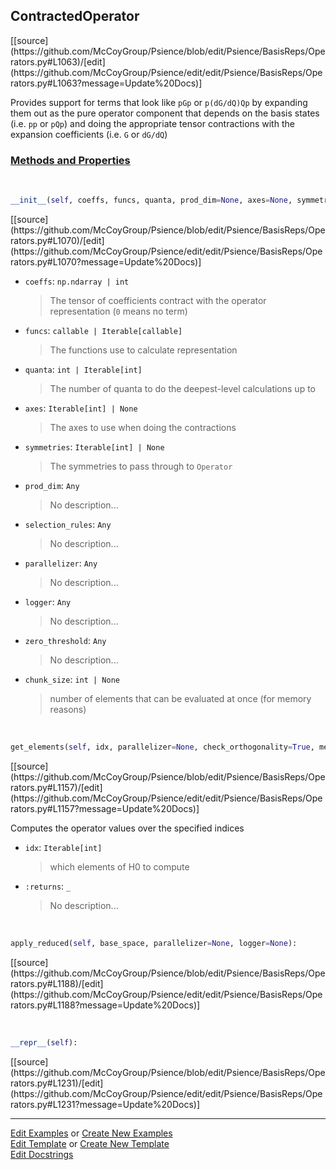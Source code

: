 ## <a id="Psience.BasisReps.Operators.ContractedOperator">ContractedOperator</a> 
<div class="docs-source-link" markdown="1">
[[source](https://github.com/McCoyGroup/Psience/blob/edit/Psience/BasisReps/Operators.py#L1063)/[edit](https://github.com/McCoyGroup/Psience/edit/edit/Psience/BasisReps/Operators.py#L1063?message=Update%20Docs)]
</div>

Provides support for terms that look like `pGp` or `p(dG/dQ)Qp` by
expanding them out as the pure operator component that depends on the basis states (i.e. `pp` or `pQp`)
and doing the appropriate tensor contractions with the expansion coefficients (i.e. `G` or `dG/dQ`)

<div class="collapsible-section">
 <div class="collapsible-section collapsible-section-header" markdown="1">
 
### <a class="collapse-link" data-toggle="collapse" href="#methods">Methods and Properties</a> <a class="float-right" data-toggle="collapse" href="#methods"><i class="fa fa-chevron-down"></i></a>

 </div>
 <div class="collapsible-section collapsible-section-body collapse" id="methods" markdown="1">

<a id="Psience.BasisReps.Operators.ContractedOperator.__init__" class="docs-object-method">&nbsp;</a> 
```python
__init__(self, coeffs, funcs, quanta, prod_dim=None, axes=None, symmetries=None, selection_rules=None, selection_rule_steps=None, zero_threshold=1e-14, chunk_size=None, parallelizer=None, logger=None): 
```
<div class="docs-source-link" markdown="1">
[[source](https://github.com/McCoyGroup/Psience/blob/edit/Psience/BasisReps/Operators.py#L1070)/[edit](https://github.com/McCoyGroup/Psience/edit/edit/Psience/BasisReps/Operators.py#L1070?message=Update%20Docs)]
</div>


- `coeffs`: `np.ndarray | int`
    >The tensor of coefficients contract with the operator representation (`0` means no term)
- `funcs`: `callable | Iterable[callable]`
    >The functions use to calculate representation
- `quanta`: `int | Iterable[int]`
    >The number of quanta to do the deepest-level calculations up to
- `axes`: `Iterable[int] | None`
    >The axes to use when doing the contractions
- `symmetries`: `Iterable[int] | None`
    >The symmetries to pass through to `Operator`
- `prod_dim`: `Any`
    >No description...
- `selection_rules`: `Any`
    >No description...
- `parallelizer`: `Any`
    >No description...
- `logger`: `Any`
    >No description...
- `zero_threshold`: `Any`
    >No description...
- `chunk_size`: `int | None`
    >number of elements that can be evaluated at once (for memory reasons)

<a id="Psience.BasisReps.Operators.ContractedOperator.get_elements" class="docs-object-method">&nbsp;</a> 
```python
get_elements(self, idx, parallelizer=None, check_orthogonality=True, memory_constrained=False): 
```
<div class="docs-source-link" markdown="1">
[[source](https://github.com/McCoyGroup/Psience/blob/edit/Psience/BasisReps/Operators.py#L1157)/[edit](https://github.com/McCoyGroup/Psience/edit/edit/Psience/BasisReps/Operators.py#L1157?message=Update%20Docs)]
</div>

Computes the operator values over the specified indices
- `idx`: `Iterable[int]`
    >which elements of H0 to compute
- `:returns`: `_`
    >No description...

<a id="Psience.BasisReps.Operators.ContractedOperator.apply_reduced" class="docs-object-method">&nbsp;</a> 
```python
apply_reduced(self, base_space, parallelizer=None, logger=None): 
```
<div class="docs-source-link" markdown="1">
[[source](https://github.com/McCoyGroup/Psience/blob/edit/Psience/BasisReps/Operators.py#L1188)/[edit](https://github.com/McCoyGroup/Psience/edit/edit/Psience/BasisReps/Operators.py#L1188?message=Update%20Docs)]
</div>

<a id="Psience.BasisReps.Operators.ContractedOperator.__repr__" class="docs-object-method">&nbsp;</a> 
```python
__repr__(self): 
```
<div class="docs-source-link" markdown="1">
[[source](https://github.com/McCoyGroup/Psience/blob/edit/Psience/BasisReps/Operators.py#L1231)/[edit](https://github.com/McCoyGroup/Psience/edit/edit/Psience/BasisReps/Operators.py#L1231?message=Update%20Docs)]
</div>

 </div>
</div>




___

[Edit Examples](https://github.com/McCoyGroup/Psience/edit/gh-pages/ci/examples/Psience/BasisReps/Operators/ContractedOperator.md) or 
[Create New Examples](https://github.com/McCoyGroup/Psience/new/gh-pages/?filename=ci/examples/Psience/BasisReps/Operators/ContractedOperator.md) <br/>
[Edit Template](https://github.com/McCoyGroup/Psience/edit/gh-pages/ci/docs/Psience/BasisReps/Operators/ContractedOperator.md) or 
[Create New Template](https://github.com/McCoyGroup/Psience/new/gh-pages/?filename=ci/docs/templates/Psience/BasisReps/Operators/ContractedOperator.md) <br/>
[Edit Docstrings](https://github.com/McCoyGroup/Psience/edit/edit/Psience/BasisReps/Operators.py#L1063?message=Update%20Docs)